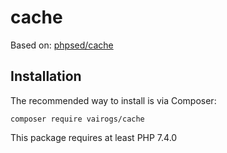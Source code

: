 # cache

Based on: [phpsed/cache](https://github.com/phpsed/cache)

Installation
------------

The recommended way to install is via Composer:

```
composer require vairogs/cache
```

This package requires at least PHP 7.4.0
